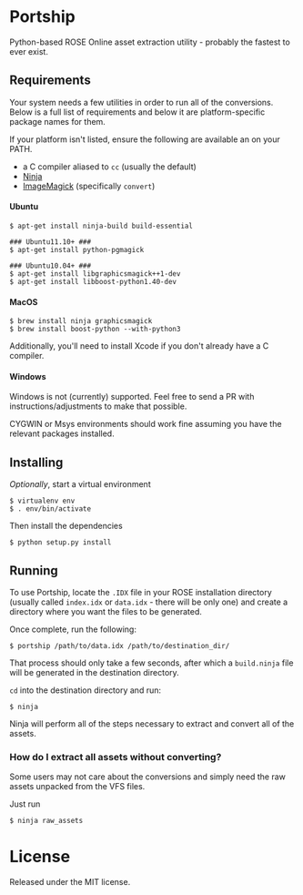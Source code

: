 # Portship

Python-based ROSE Online asset extraction utility - probably the fastest to ever exist.

## Requirements

Your system needs a few utilities in order to run all of the conversions. Below is a
full list of requirements and below it are platform-specific package names for them.

If your platform isn't listed, ensure the following are available an on your PATH.

- a C compiler aliased to `cc` (usually the default)
- [Ninja](https://ninja-build.org)
- [ImageMagick](https://www.imagemagick.org) (specifically `convert`)

#### Ubuntu

```console
$ apt-get install ninja-build build-essential

### Ubuntu11.10+ ###
$ apt-get install python-pgmagick

### Ubuntu10.04+ ###
$ apt-get install libgraphicsmagick++1-dev
$ apt-get install libboost-python1.40-dev
```

#### MacOS

```console
$ brew install ninja graphicsmagick
$ brew install boost-python --with-python3
```

Additionally, you'll need to install Xcode if you don't already have a C compiler.

#### Windows

Windows is not (currently) supported. Feel free to send a PR with instructions/adjustments
to make that possible.

CYGWIN or Msys environments should work fine assuming you have the relevant packages installed.

## Installing

_Optionally_, start a virtual environment

```console
$ virtualenv env
$ . env/bin/activate
```

Then install the dependencies

```console
$ python setup.py install
```

## Running

To use Portship, locate the `.IDX` file in your ROSE installation directory (usually called `index.idx` or `data.idx` - there will be only one)
and create a directory where you want the files to be generated.

Once complete, run the following:

```console
$ portship /path/to/data.idx /path/to/destination_dir/
```

That process should only take a few seconds, after which a `build.ninja` file will be generated in the destination directory.

`cd` into the destination directory and run:

```console
$ ninja
```

Ninja will perform all of the steps necessary to extract and convert all of the assets.

### How do I extract all assets without converting?

Some users may not care about the conversions and simply need the raw assets unpacked from the VFS files.

Just run

```console
$ ninja raw_assets
```

# License

Released under the MIT license.
